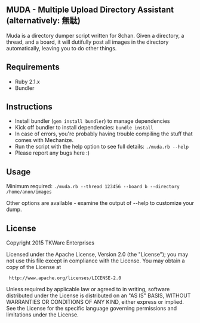 MUDA - Multiple Upload Directory Assistant (alternatively: 無駄)
----------------------------------------------------------------

Muda is a directory dumper script written for 8chan. Given a directory, a thread, and a board, it will dutifully post all images in the directory automatically, leaving you to do other things.

Requirements
------------
* Ruby 2.1.x
* Bundler

Instructions
------------
 * Install bundler (`gem install bundler`) to manage dependencies
 * Kick off bundler to install dependencies: `bundle install`
 * In case of errors, you're probably having trouble compiling the stuff that comes with Mechanize.
 * Run the script with the help option to see full details: `./muda.rb --help`
 * Please report any bugs here :)

Usage
-----

Minimum required: `./muda.rb --thread 123456 --board b --directory /home/anon/images`

Other options are available - examine the output of --help to customize your dump.
 
License
-------
   Copyright 2015 TKWare Enterprises

   Licensed under the Apache License, Version 2.0 (the "License");
   you may not use this file except in compliance with the License.
   You may obtain a copy of the License at

     http://www.apache.org/licenses/LICENSE-2.0

   Unless required by applicable law or agreed to in writing, software
   distributed under the License is distributed on an "AS IS" BASIS,
   WITHOUT WARRANTIES OR CONDITIONS OF ANY KIND, either express or implied.
   See the License for the specific language governing permissions and
   limitations under the License.

